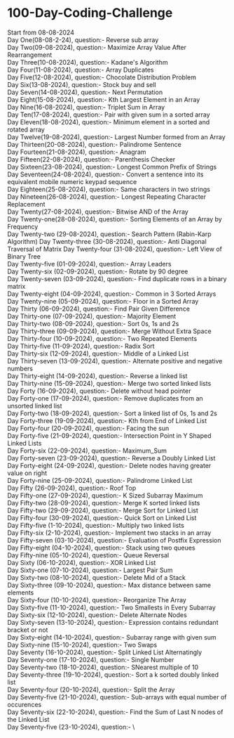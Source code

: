 # 100-Day-Coding-Challenge

Start from 08-08-2024<br>
Day One(08-08-2-24), question:- Reverse sub array<br>
Day Two(09-08-2024), question:- Maximize Array Value After Rearrangement<br>
Day Three(10-08-2024), question:- Kadane's Algorithm<br>
Day Four(11-08-2024), question:- Array Duplicates<br>
Day Five(12-08-2024), question:- Chocolate Distribution Problem<br>
Day Six(13-08-2024), question:- Stock buy and sell<br>
Day Seven(14-08-2024), question:- Next Permutation<br>
Day Eight(15-08-2024), question:- Kth Largest Element in an Array<br>
Day Nine(16-08-2024), question:- Triplet Sum in Array<br>
Day Ten(17-08-2024), question:- Pair with given sum in a sorted array<br>
Day Eleven(18-08-2024), question:- Minimum element in a sorted and rotated array<br>
Day Twelve(19-08-2024), question:- Largest Number formed from an Array<br>
Day Thirteen(20-08-2024), question:- Palindrome Sentence<br>
Day Fourteen(21-08-2024), question:- Anagram<br>
Day Fifteen(22-08-2024), question:- Parenthesis Checker<br>
Day Sixteen(23-08-2024), question:- Longest Common Prefix of Strings<br>
Day Seventeen(24-08-2024), question:- Convert a sentence into its equivalent mobile numeric keypad sequence<br>
Day Eighteen(25-08-2024), question:- Same characters in two strings<br>
Day Nineteen(26-08-2024), question:- Longest Repeating Character Replacement<br>
Day Twenty(27-08-2024), question:- Bitwise AND of the Array<br>
Day Twenty-one(28-08-2024), question:- Sorting Elements of an Array by Frequency<br>
Day Twenty-two (29-08-2024), question:- Search Pattern (Rabin-Karp Algorithm)
Day Twenty-three (30-08-2024), question:- Anti Diagonal Traversal of Matrix
Day Twenty-four (31-08-2024), question:- Left View of Binary Tree<br>
Day Twenty-five (01-09-2024), question:- Array Leaders<br>
Day Twenty-six (02-09-2024), question:- Rotate by 90 degree<br>
Day Twenty-seven (03-09-2024), question:- Find duplicate rows in a binary matrix<br>
Day Twenty-eight (04-09-2024), question:- Common in 3 Sorted Arrays <br>
Day Twenty-nine (05-09-2024), question:- Floor in a Sorted Array <br>
Day Thirty (06-09-2024), question:- Find Pair Given Difference <br>
Day Thirty-one (07-09-2024), question:-  Majority Element<br>
Day Thirty-two (08-09-2024), question:- Sort 0s, 1s and 2s<br>
Day Thirty-three (09-09-2024), question:-  Merge Without Extra Space<br>
Day Thirty-four (10-09-2024), question:- Two Repeated Elements <br>
Day Thirty-five (11-09-2024), question:- Radix Sort <br>
Day Thirty-six (12-09-2024), question:- Middle of a Linked List <br>
Day Thirty-seven (13-09-2024), question:- Alternate positive and negative numbers <br>
Day Thirty-eight (14-09-2024), question:- Reverse a linked list <br>
Day Thirty-nine (15-09-2024), question:- Merge two sorted linked lists <br>
Day Forty (16-09-2024), question:- Delete without head pointer <br>
Day Forty-one (17-09-2024), question:- Remove duplicates from an unsorted linked list <br>
Day Forty-two (18-09-2024), question:- Sort a linked list of 0s, 1s and 2s <br>
Day Forty-three (19-09-2024), question:- Kth from End of Linked List <br>
Day Forty-four (20-09-2024), question:- Facing the sun <br>
Day Forty-five (21-09-2024), question:- Intersection Point in Y Shaped Linked Lists <br>
Day Forty-six (22-09-2024), question:- Maximum_Sum <br>
Day Forty-seven (23-09-2024), question:- Reverse a Doubly Linked List <br>
Day Forty-eight (24-09-2024), question:- Delete nodes having greater value on right <br>
Day Forty-nine (25-09-2024), question:- Palindrome Linked List <br>
Day Fifty (26-09-2024), question:- Roof Top <br>
Day Fifty-one (27-09-2024), question:- K Sized Subarray Maximum <br>
Day Fifty-two (28-09-2024), question:- Merge K sorted linked lists <br>
Day Fifty-two (29-09-2024), question:- Merge Sort for Linked List <br>
Day Fifty-four (30-09-2024), question:- Quick Sort on Linked List <br>
Day Fifty-five (1-10-2024), question:- Multiply two linked lists <br>
Day Fifty-six (2-10-2024), question:- Implement two stacks in an array <br>
Day Fifty-seven (03-10-2024), question:- Evaluation of Postfix Expression <br>
Day Fifty-eight (04-10-2024), question:- Stack using two queues <br>
Day Fifty-nine (05-10-2024), question:- Queue Reversal <br>
Day Sixty (06-10-2024), question:- XOR Linked List <br>
Day Sixty-one (07-10-2024), question:- Largest Pair Sum <br>
Day Sixty-two (08-10-2024), question:- Delete Mid of a Stack <br>
Day Sixty-three (09-10-2024), question:- Max distance between same elements <br>
Day Sixty-four (10-10-2024), question:- Reorganize The Array <br>
Day Sixty-five (11-10-2024), question:- Two Smallests in Every Subarray <br>
Day Sixty-six (12-10-2024), question:- Delete Alternate Nodes <br>
Day Sixty-seven (13-10-2024), question:- Expression contains redundant bracket or not <br>
Day Sixty-eight (14-10-2024), question:- Subarray range with given sum <br>
Day Sixty-nine (15-10-2024), question:- Two Swaps <br>
Day Seventy (16-10-2024), question:- Split Linked List Alternatingly <br>
Day Seventy-one (17-10-2024), question:- Single Number <br>
Day Seventy-two (18-10-2024), question:- SNearest multiple of 10 <br>
Day Seventy-three (19-10-2024), question:- Sort a k sorted doubly linked list <br>
Day Seventy-four (20-10-2024), question:- Split the Array <br>
Day Seventy-five (21-10-2024), question:- Sub-arrays with equal number of occurences <br>
Day Seventy-six (22-10-2024), question:- Find the Sum of Last N nodes of the Linked List <br>
Day Seventy-five (23-10-2024), question:- \ <br>